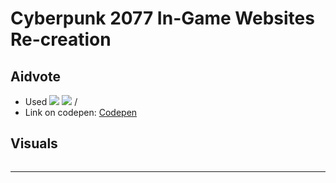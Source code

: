 # Cyberpunk 2077 In-Game Websites Re-creation
## Aidvote
- Used <img witdth="30%" src="https://img.shields.io/badge/HTML-239120?style=for-the-badge&logo=html5&logoColor=white"/> <!--HTML--> <img witdth="30%" src="https://img.shields.io/badge/CSS-239120?&style=for-the-badge&logo=css3&logoColor=white"/> <!--CSS--> / <img witdth="30%" src=""/> <!--Javascript-->
- Link on codepen: <a href="a">Codepen</a>

## Visuals 
<img witdth="30%" src=""/> <!--GIF de scrolling e mostrando as coisas-->

  ------------------------------------------------------------------------------------------------------------------------------------------------------------------- 
